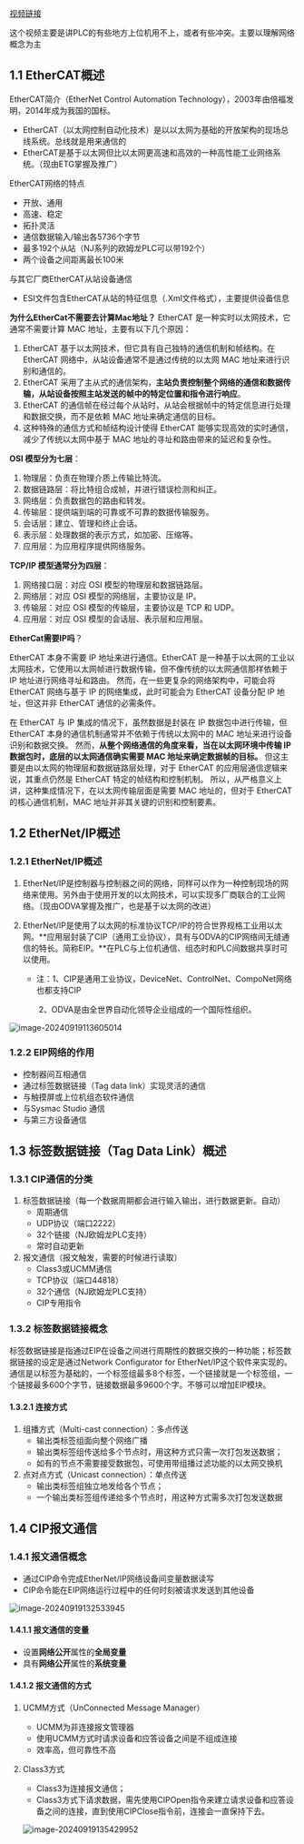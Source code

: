 [视频链接](https://www.bilibili.com/video/BV1oe4y1m72C/?p=68&share_source=copy_web&vd_source=b83eef0c8a1f48fdadaa97e04126b0b9)

这个视频主要是讲PLC的有些地方上位机用不上，或者有些冲突。主要以理解网络概念为主

## **1.1 EtherCAT概述**

EtherCAT简介（EtherNet Control Automation Technology），2003年由倍福发明，2014年成为我国的国标。

- EtherCAT（以太网控制自动化技术）是以以太网为基础的开放架构的现场总线系统。总线就是用来通信的
- EtherCAT是基于以太网但比以太网更高速和高效的一种高性能工业网络系统。（现由ETG掌握及推广）

EtherCAT网络的特点

- 开放、通用
- 高速、稳定
- 拓扑灵活
- 通信数据输入/输出各5736个字节
- 最多192个从站（NJ系列的欧姆龙PLC可以带192个）
- 两个设备之间距离最长100米

与其它厂商EtherCAT从站设备通信

- ESI文件包含EtherCAT从站的特征信息（.Xml文件格式），主要提供设备信息



**为什么EtherCat不需要去计算Mac地址？**
EtherCAT 是一种实时以太网技术，它通常不需要计算 MAC 地址，主要有以下几个原因：

1. EtherCAT 基于以太网技术，但它具有自己独特的通信机制和帧结构。在 EtherCAT 网络中，从站设备通常不是通过传统的以太网 MAC 地址来进行识别和通信的。
2. EtherCAT 采用了主从式的通信架构，**主站负责控制整个网络的通信和数据传输，从站设备按照主站发送的帧中的特定位置和指令进行响应**。
3. EtherCAT 的通信帧在经过每个从站时，从站会根据帧中的特定信息进行处理和数据交换，而不是依赖 MAC 地址来确定通信的目标。
4. 这种特殊的通信方式和帧结构设计使得 EtherCAT 能够实现高效的实时通信，减少了传统以太网中基于 MAC 地址的寻址和路由带来的延迟和复杂性。



**OSI 模型分为七层**：

1. 物理层：负责在物理介质上传输比特流。
2. 数据链路层：将比特组合成帧，并进行错误检测和纠正。
3. 网络层：负责数据包的路由和转发。
4. 传输层：提供端到端的可靠或不可靠的数据传输服务。
5. 会话层：建立、管理和终止会话。
6. 表示层：处理数据的表示方式，如加密、压缩等。
7. 应用层：为应用程序提供网络服务。

**TCP/IP 模型通常分为四层**：

1. 网络接口层：对应 OSI 模型的物理层和数据链路层。
2. 网络层：对应 OSI 模型的网络层，主要协议是 IP。
3. 传输层：对应 OSI 模型的传输层，主要协议是 TCP 和 UDP。
4. 应用层：对应 OSI 模型的会话层、表示层和应用层。

**EtherCat需要IP吗**？

EtherCAT 本身不需要 IP 地址来进行通信。EtherCAT 是一种基于以太网的工业以太网技术，它使用以太网帧进行数据传输，但不像传统的以太网通信那样依赖于 IP 地址进行网络寻址和路由。
然而，在一些更复杂的网络架构中，可能会将 EtherCAT 网络与基于 IP 的网络集成，此时可能会为 EtherCAT 设备分配 IP 地址，但这并非 EtherCAT 通信的必需条件。

在 EtherCAT 与 IP 集成的情况下，虽然数据是封装在 IP 数据包中进行传输，但 EtherCAT 本身的通信机制通常并不依赖于传统以太网中的 MAC 地址来进行设备识别和数据交换。
然而，**从整个网络通信的角度来看，当在以太网环境中传输 IP 数据包时，底层的以太网通信确实需要 MAC 地址来确定数据帧的目标。**
但这主要是由以太网的物理层和数据链路层处理，对于 EtherCAT 的应用层通信逻辑来说，其重点仍然是 EtherCAT 特定的帧结构和控制机制。
所以，从严格意义上讲，这种集成情况下，在以太网传输层面是需要 MAC 地址的，但对于 EtherCAT 的核心通信机制，MAC 地址并非其关键的识别和控制要素。



## 1.2 EtherNet/IP概述

### 1.2.1 EtherNet/IP概述

1. EtherNet/IP是控制器与控制器之间的网络，同样可以作为一种控制现场的网络来使用。另外由于使用开发的以太网技术，可以实现多厂商联合的工业网络。（现由ODVA掌握及推广，也是基于以太网的改进）

2. EtherNet/IP是使用了以太网的标准协议TCP/IP的符合世界规格工业用以太网。**应用层封装了CIP（通用工业协议），具有与ODVA的CIP网络间无缝通信的特长。简称EIP。**在PLC与上位机通信、组态时和PLC间数据共享时可以使用。

   - 注：1、CIP是通用工业协议，DeviceNet、ControlNet、CompoNet网络也都支持CIP

     ​	2、ODVA是由全世界自动化领导企业组成的一个国际性组织。

![image-20240919113605014](./%E9%80%9A%E4%BF%A1%E5%8D%8F%E8%AE%AE%E7%9F%A5%E8%AF%86%E7%82%B9.assets/image-20240919113605014.png)

### 1.2.2 EIP网络的作用

- 控制器间互相通信
- 通过标签数据链接（Tag data link）实现灵活的通信
- 与触摸屏或上位机组态软件通信
- 与Sysmac Studio 通信
- 与第三方设备通信

## 1.3 标签数据链接（Tag Data Link）概述

### 1.3.1 CIP通信的分类

1. 标签数据链接（每一个数据周期都会进行输入输出，进行数据更新。自动）
   - 周期通信
   - UDP协议（端口2222）
   - 32个链接（NJ欧姆龙PLC支持）
   - 常时自动更新
2. 报文通信（报文触发，需要的时候进行读取）
   - Class3或UCMM通信
   - TCP协议（端口44818）
   - 32个通信（NJ欧姆龙PLC支持）
   - CIP专用指令

### 1.3.2 标签数据链接概念

​	标签数据链接是指通过EIP在设备之间进行周期性的数据交换的一种功能；标签数据链接的设定是通过Network Configurator for EtherNet/IP这个软件来实现的。通信是以标签为基础的，一个标签组最多8个标签，一个链接就是一个标签组，一个链接最多600个字节，链接数据最多9600个字。不够可以增加EIP模块。

#### 1.3.2.1 连接方式

1. 组播方式（Multi-cast connection）：多点传送
   - 输出类标签组面向整个网络广播
   - 输出类标签组传送给多个节点时，用这种方式只需一次打包发送数据；
   - 如有的节点不需要接受数据包，可使用带组播过滤功能的以太网交换机
2. 点对点方式（Unicast connection）：单点传送
   - 输出类标签组独立地发给各个节点；
   - 一个输出类标签组传递给多个节点时，用这种方式需多次打包发送数据

## 1.4 CIP报文通信

### 1.4.1 报文通信概念

- 通过CIP命令完成EtherNet/IP网络设备间变量数据读写
- CIP命令能在EIP网络运行过程中的任何时刻被请求发送到其他设备

![image-20240919132533945](./%E9%80%9A%E4%BF%A1%E5%8D%8F%E8%AE%AE%E7%9F%A5%E8%AF%86%E7%82%B9.assets/image-20240919132533945.png)

#### 1.4.1.1 报文通信的变量

- 设置**网络公开**属性的**全局变量**
- 具有**网络公开**属性的**系统变量**

#### 1.4.1.2 报文通信的方式

1. UCMM方式（UnConnected Message Manager）
   - UCMM为非连接报文管理器
   - 使用UCMM方式时请求设备和应答设备之间是不组成连接
   - 效率高，但可靠性不高
2. Class3方式
   - Class3为连接报文通信；
   - Class3方式下请求数据，需先使用CIPOpen指令来建立请求设备和应答设备之间的连接，直到使用CIPClose指令前，连接会一直保持下去。
   
   ![image-20240919135429952](./%E9%80%9A%E4%BF%A1%E5%8D%8F%E8%AE%AE%E7%9F%A5%E8%AF%86%E7%82%B9.assets/image-20240919135429952.png)


